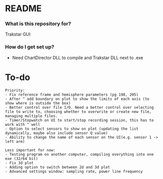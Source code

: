 # README #

### What is this repository for? ###

Trakstar GUI

### How do I get set up? ###

* Need ChartDirector DLL to compile and Trakstar DLL next to .exe

# To-do #

	Priority:
	- Fix reference frame and hemisphere parameters (pg 198, 205)
	- After ^ add boundary on plot to show the limits of each axis (to show where is outside the box)
	- Better control over file I/O. Need a better control over selecting file to write to, choosing whether to overwrite or create new file, managing multiple files.
	- Timer/Stopwatch on UI to start/stop recording session, this has to work with ^ well
	- Option to select sensors to show on plot (updating the list dynamically, maybe also include sensor Q value)
	- Ability to change the name of each sensor on the UI(e.g. sensor 1 -> left arm)

	Less important for now:
	- Testing program on another computer, compiling everything into one exe (32/64 bit)
	- Fix 3d plot 
	- Adding option to switch between 2d and 3d plot
	- Advanced settings window: sampling rate, power line frequency



	